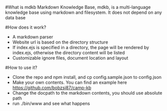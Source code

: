#What is mdkb
Markdown Knowledge Base, mdkb, is a multi-language knowledge base using markdown and filesystem. It does not depend on any data base

#How does it work?
- A markdown parser
- Website url is based on the directory structure
- If index.ejs is specified in a directory, the page will be rendered by index.ejs, otherwise the directory content will be listed
- Customizable ignore files, document location and layout

#How to use it?
- Clone the repo and npm install, and cp config.sample.json to config.json
- Make your own contents. You can find an example here <https://github.com/bobzsj87/camp-kb>
- Change the docpath to the markdown contents, you should use absolute path
- run ./bin/www and see what happens